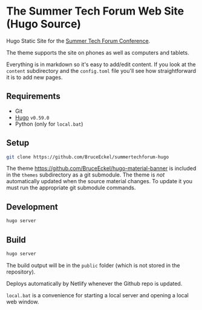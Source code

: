 # The Summer Tech Forum Web Site (Hugo Source)

Hugo Static Site for the [Summer Tech Forum Conference](https://www.SummerTechForum.com).

The theme supports the site on phones as well as computers and tablets.

Everything is in markdown so it's easy to add/edit content. If you look at the
`content` subdirectory and the `config.toml` file you'll see how straightforward it is to add new pages.

## Requirements

- Git
- [Hugo](https://gohugo.io/getting-started/installing/) `v0.59.0`
- Python (only for `local.bat`)

## Setup

```bash
git clone https://github.com/BruceEckel/summertechforum-hugo
```

The theme https://github.com/BruceEckel/hugo-material-banner
is included in the `themes` subdirectory as a git submodule.
The theme is *not* automatically updated when the source material
changes. To update it you must run the appropriate git submodule commands.

## Development

```bash
hugo server
```

## Build

```bash
hugo server
```

The build output will be in the `public` folder (which is not stored in the repository).

Deploys automatically by Netlify whenever the Github repo is updated.

`local.bat` is a convenience for starting a local server and opening a local web window.
